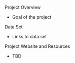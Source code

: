 Project Overview

- Goal of the project

Data Set
- Links to data set

Project Website and Resources
- TBD
